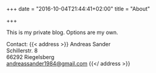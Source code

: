 +++
date = "2016-10-04T21:44:41+02:00"
title = "About"

+++

This is my private blog. Options are my own.

Contact:
{{< address >}}
Andreas Sander<br>
Schillerstr. 8<br>
66292 Riegelsberg<br>
<a href="mailto:andreassander1984@gmail.com">andreassander1984@gmail.com</a>
{{</ address >}}
